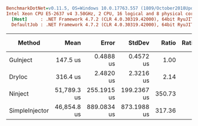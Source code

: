 ``` ini

BenchmarkDotNet=v0.11.5, OS=Windows 10.0.17763.557 (1809/October2018Update/Redstone5)
Intel Xeon CPU E5-2637 v4 3.50GHz, 2 CPU, 16 logical and 8 physical cores
  [Host]     : .NET Framework 4.7.2 (CLR 4.0.30319.42000), 64bit RyuJIT-v4.7.3416.0
  DefaultJob : .NET Framework 4.7.2 (CLR 4.0.30319.42000), 64bit RyuJIT-v4.7.3416.0


```
|         Method |        Mean |       Error |      StdDev |  Ratio | RatioSD |    Gen 0 |    Gen 1 | Gen 2 |  Allocated |
|--------------- |------------:|------------:|------------:|-------:|--------:|---------:|---------:|------:|-----------:|
|       GuInject |    147.5 us |   0.4888 us |   0.4572 us |   1.00 |    0.00 |  11.7188 |   1.4648 |     - |    72.8 KB |
|         DryIoc |    316.4 us |   2.4820 us |   2.3216 us |   2.14 |    0.02 |  51.7578 |   8.3008 |     - |  319.14 KB |
|        Ninject | 51,789.3 us | 255.1915 us | 199.2367 us | 350.73 |    1.39 | 200.0000 | 100.0000 |     - | 1973.84 KB |
| SimpleInjector | 46,854.8 us | 889.0834 us | 873.1988 us | 317.36 |    6.37 | 181.8182 |  90.9091 |     - | 1561.47 KB |
